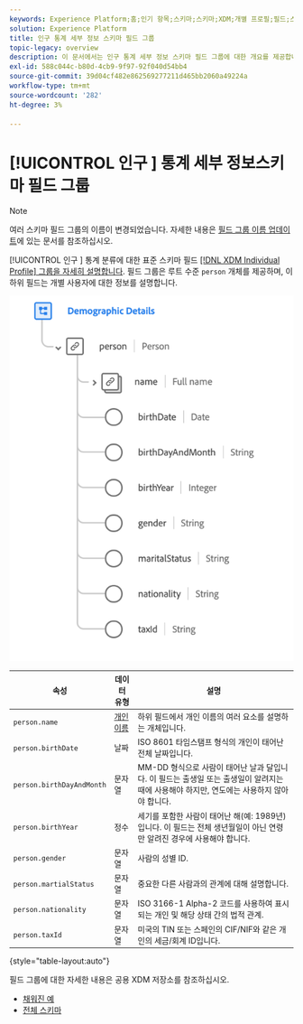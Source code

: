 ```yaml
---
keywords: Experience Platform;홈;인기 항목;스키마;스키마;XDM;개별 프로필;필드;스키마;스키마;스키마 디자인;필드 그룹;필드 그룹;개인;개인 세부 정보;프로필 개인 세부 정보;개인;
solution: Experience Platform
title: 인구 통계 세부 정보 스키마 필드 그룹
topic-legacy: overview
description: 이 문서에서는 인구 통계 세부 정보 스키마 필드 그룹에 대한 개요를 제공합니다.
exl-id: 588c044c-b80d-4cb9-9f97-92f040d54bb4
source-git-commit: 39d04cf482e862569277211d465bb2060a49224a
workflow-type: tm+mt
source-wordcount: '282'
ht-degree: 3%

---
```



# [!UICONTROL 인구 ] 통계 세부 정보스키마 필드 그룹

>[!NOTE]
>
>여러 스키마 필드 그룹의 이름이 변경되었습니다. 자세한 내용은 [필드 그룹 이름 업데이트](../name-updates.md)에 있는 문서를 참조하십시오.

[!UICONTROL 인구 ] 통계 분류에 대한 표준 스키마 필드  [[!DNL XDM Individual Profile] 그룹을 자세히 설명합니다](../../classes/individual-profile.md). 필드 그룹은 루트 수준 `person` 개체를 제공하며, 이 하위 필드는 개별 사용자에 대한 정보를 설명합니다.

![](../../images/field-groups/demographic-details.png)

| 속성 | 데이터 유형 | 설명 |
| --- | --- | --- |
| `person.name` | [개인 이름](../../data-types/person-name.md) | 하위 필드에서 개인 이름의 여러 요소를 설명하는 개체입니다. |
| `person.birthDate` | 날짜 | ISO 8601 타임스탬프 형식의 개인이 태어난 전체 날짜입니다. |
| `person.birthDayAndMonth` | 문자열 | MM-DD 형식으로 사람이 태어난 날과 달입니다. 이 필드는 출생일 또는 출생일이 알려지는 때에 사용해야 하지만, 연도에는 사용하지 않아야 합니다. |
| `person.birthYear` | 정수 | 세기를 포함한 사람이 태어난 해(예: 1989년)입니다. 이 필드는 전체 생년월일이 아닌 연령 만 알려진 경우에 사용해야 합니다. |
| `person.gender` | 문자열 | 사람의 성별 ID. |
| `person.martialStatus` | 문자열 | 중요한 다른 사람과의 관계에 대해 설명합니다. |
| `person.nationality` | 문자열 | ISO 3166-1 Alpha-2 코드를 사용하여 표시되는 개인 및 해당 상태 간의 법적 관계. |
| `person.taxId` | 문자열 | 미국의 TIN 또는 스페인의 CIF/NIF와 같은 개인의 세금/회계 ID입니다. |

{style=&quot;table-layout:auto&quot;}

필드 그룹에 대한 자세한 내용은 공용 XDM 저장소를 참조하십시오.

* [채워진 예](https://github.com/adobe/xdm/blob/master/components/mixins/profile/profile-person-details.example.1.json)
* [전체 스키마](https://github.com/adobe/xdm/blob/master/components/mixins/profile/profile-person-details.schema.json)